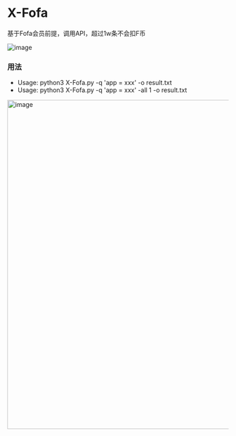 # X-Fofa
基于Fofa会员前提，调用API，超过1w条不会扣F币


![image](https://user-images.githubusercontent.com/55974091/174513563-3e0592e3-7abc-4262-8075-cf808e7fca33.png)


### 用法
* Usage: python3 X-Fofa.py -q 'app = xxx' -o result.txt
* Usage: python3 X-Fofa.py -q 'app = xxx' -all 1 -o result.txt 

<img width="749" alt="image" src="https://user-images.githubusercontent.com/55974091/174449288-045153af-61fe-43c1-9293-ca6527decbd6.png">
